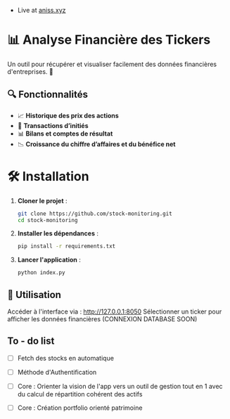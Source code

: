 - Live at [aniss.xyz](https://www.aniss.xyz)
# 📊 Analyse Financière des Tickers

Un outil pour récupérer et visualiser facilement des données financières d'entreprises. 🚀

## 🔍 Fonctionnalités

- 📈 **Historique des prix des actions**  
- 💼 **Transactions d’initiés**  
- 📊 **Bilans et comptes de résultat**  
- 📉 **Croissance du chiffre d’affaires et du bénéfice net**  

# 🛠️ Installation

1. **Cloner le projet** :  

   ```bash
   git clone https://github.com/stock-monitoring.git
   cd stock-monitoring
   ```

2. **Installer les dépendances** :
    ```bash
    pip install -r requirements.txt
    ```

4. **Lancer l'application** :
     ```bash
    python index.py
    ```

## 🚀 Utilisation

Accéder à l'interface via : http://127.0.0.1:8050
Sélectionner un ticker pour afficher les données financières (CONNEXION DATABASE SOON)

## To - do list
- [ ] Fetch des stocks en automatique
- [ ] Méthode d'Authentification

- [ ] Core : Orienter la vision de l'app vers un outil de gestion tout en 1 avec du calcul de répartition cohérent des actifs
- [ ] Core : Création portfolio orienté patrimoine
